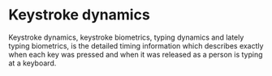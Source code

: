 # Keystroke dynamics

Keystroke dynamics, keystroke biometrics, typing dynamics and lately typing biometrics, is the detailed timing information which describes exactly when each key was pressed and when it was released as a person is typing at a  keyboard.

